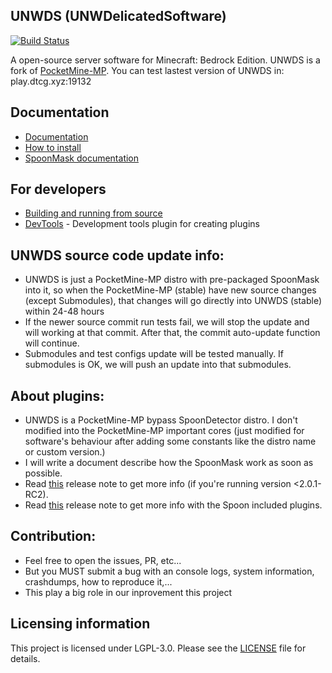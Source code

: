 ## UNWDS (UNWDelicatedSoftware)	
[![Build Status](https://travis-ci.com/UnnamedNetwork/UNWDS.svg?branch=stable)](https://travis-ci.com/UnnamedNetwork/UNWDS)

A open-source server software for Minecraft: Bedrock Edition. UNWDS is a fork of [PocketMine-MP](https://github.com/pmmp/PocketMine-MP).
You can test lastest version of UNWDS in: play.dtcg.xyz:19132

## Documentation
- [Documentation](DOCUMENT.md)
- [How to install](INSTALL.md)
- [SpoonMask documentation](https://github.com/dtcu0ng/SpoonMask/blob/main/DOCUMENT.md)

## For developers
 * [Building and running from source](BUILDING.md)
 * [DevTools](https://github.com/pmmp/DevTools/) - Development tools plugin for creating plugins

## UNWDS source code update info:
+ UNWDS is just a PocketMine-MP distro with pre-packaged SpoonMask into it, so when the PocketMine-MP (stable) have new source changes (except Submodules), that changes will go directly into UNWDS (stable) within 24-48 hours
+ If the newer source commit run tests fail, we will stop the update and will working at that commit. After that, the commit auto-update function will continue.
+ Submodules and test configs update will be tested manually. If submodules is OK, we will push an update into that submodules.

## About plugins:
+ UNWDS is a PocketMine-MP bypass SpoonDetector distro. I don't modified into the PocketMine-MP important cores (just modified for software's behaviour after adding some constants like the distro name or custom version.)
+ I will write a document describe how the SpoonMask work as soon as possible.
+ Read [this](https://github.com/dtcu0ng/UNWDS/releases/tag/2.0.1-RC2) release note to get more info (if you're running version <2.0.1-RC2).
+ Read [this](https://github.com/dtcu0ng/UNWDS/releases/tag/2.0.4%2Bdev.19) release note to get more info with the Spoon included plugins.

## Contribution:
+ Feel free to open the issues, PR, etc...
+ But you MUST submit a bug with an console logs, system information, crashdumps, how to reproduce it,... 
+ This play a big role in our inprovement this project	

## Licensing information
This project is licensed under LGPL-3.0. Please see the [LICENSE](/LICENSE) file for details.
